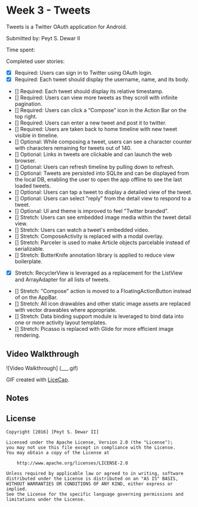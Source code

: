 # Week 3 - Tweets

Tweets is a Twitter OAuth application for Android.

Submitted by: Peyt S. Dewar II

Time spent:

Completed user stories:

 * [x] Required: Users can sign in to Twitter using OAuth login.
 * [x] Required: Each tweet should display the username, name, and its body.
 * [] Required: Each tweet should display its relative timestamp.
 * [] Required: Users can view more tweets as they scroll with infinite pagination.
 * [] Required: Users can click a “Compose” icon in the Action Bar on the top right.
 * [] Required: Users can enter a new tweet and post it to twitter.
 * [] Required: Users are taken back to home timeline with new tweet visible in timeline. 
 * [] Optional: While composing a tweet, users can see a character counter with characters remaining for tweets out of 140.
 * [] Optional: Links in tweets are clickable and can launch the web browser.
 * [] Optional: Users can refresh timeline by pulling down to refresh.
 * [] Optional: Tweets are persisted into SQLite and can be displayed from the local DB, enabling the user to open the app offline to see the last loaded tweets.
 * [] Optional: Users can tap a tweet to display a detailed view of the tweet.
 * [] Optional: Users can select "reply" from the detail view to respond to a tweet.
 * [] Optional: UI and theme is improved to feel "Twitter branded".
 * [] Stretch: Users can see embedded image media within the tweet detail view.
 * [] Stretch: Users can watch a tweet's embedded video.
 * [] Stretch: ComposeActivity is replaced with a modal overlay.
 * [] Stretch: Parceler is used to make Article objects parcelable instead of serializable.
 * [] Stretch: ButterKnife annotation library is applied to reduce view boilerplate.
 * [x] Stretch: RecyclerView is leveraged as a replacement for the ListView and ArrayAdapter for all lists of tweets.
 * [] Stretch: "Compose" action is moved to a FloatingActionButton instead of on the AppBar.
 * [] Stretch: All icon drawables and other static image assets are replaced with vector drawables where appropriate.
 * [] Stretch: Data binding support module is leveraged to bind data into one or more activity layout templates.
 * [] Stretch: Picasso is replaced with Glide for more efficient image rendering.
 
## Video Walkthrough 

![Video Walkthrough] (___.gif)

GIF created with [LiceCap](http://www.cockos.com/licecap/).

## Notes


## License

    Copyright [2016] [Peyt S. Dewar II]

    Licensed under the Apache License, Version 2.0 (the "License");
    you may not use this file except in compliance with the License.
    You may obtain a copy of the License at

        http://www.apache.org/licenses/LICENSE-2.0

    Unless required by applicable law or agreed to in writing, software
    distributed under the License is distributed on an "AS IS" BASIS,
    WITHOUT WARRANTIES OR CONDITIONS OF ANY KIND, either express or implied.
    See the License for the specific language governing permissions and
    limitations under the License.
